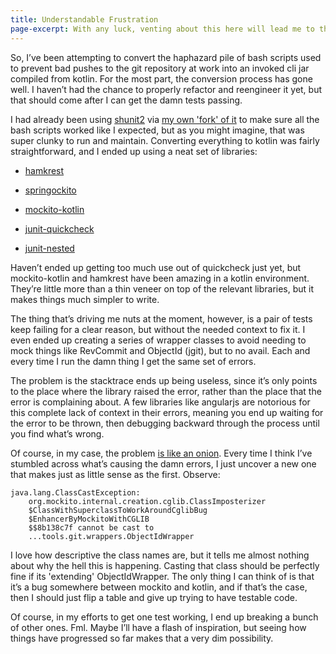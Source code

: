 ```yaml
---
title: Understandable Frustration
page-excerpt: With any luck, venting about this here will lead me to the correct answer via the highly effective process of [Rubber Duck Debugging](https://en.wikipedia.org/wiki/Rubber_duck_debugging).
---
```




So, I’ve been attempting to convert the haphazard pile of bash scripts used to prevent bad pushes to the git repository at work into an invoked cli jar compiled from kotlin. For the most part, the conversion process has gone well. I haven’t had the chance to properly refactor and reengineer it yet, but that should come after I can get the damn tests passing.

I had already been using [shunit2](http://lmgtfy.com/?q=shunit2) via [my own 'fork' of it](https://github.com/aetheric/shunit2) to make sure all the bash scripts worked like I expected, but as you might imagine, that was super clunky to run and maintain. Converting everything to kotlin was fairly straightforward, and I ended up using a neat set of libraries:

-   [hamkrest](https://github.com/npryce/hamkrest)

-   [springockito](https://github.com/springockito/springockito)

-   [mockito-kotlin](https://github.com/nhaarman/mockito-kotlin)

-   [junit-quickcheck](https://github.com/pholser/junit-quickcheck)

-   [junit-nested](https://github.com/avh4/junit-nested)

Haven’t ended up getting too much use out of quickcheck just yet, but mockito-kotlin and hamkrest have been amazing in a kotlin environment. They’re little more than a thin veneer on top of the relevant libraries, but it makes things much simpler to write.

The thing that’s driving me nuts at the moment, however, is a pair of tests keep failing for a clear reason, but without the needed context to fix it. I even ended up creating a series of wrapper classes to avoid needing to mock things like RevCommit and ObjectId (jgit), but to no avail. Each and every time I run the damn thing I get the same set of errors.

The problem is the stacktrace ends up being useless, since it’s only points to the place where the library raised the error, rather than the place that the error is complaining about. A few libraries like angularjs are notorious for this complete lack of context in their errors, meaning you end up waiting for the error to be thrown, then debugging backward through the process until you find what’s wrong.

Of course, in my case, the problem [is like an onion](https://www.youtube.com/watch?v=BUsSPAFmauY&feature=youtu.be&t=33s). Every time I think I’ve stumbled across what’s causing the damn errors, I just uncover a new one that makes just as little sense as the first. Observe:

    java.lang.ClassCastException:
        org.mockito.internal.creation.cglib.ClassImposterizer
        $ClassWithSuperclassToWorkAroundCglibBug
        $EnhancerByMockitoWithCGLIB
        $$8b138c7f cannot be cast to
        ...tools.git.wrappers.ObjectIdWrapper

I love how descriptive the class names are, but it tells me almost nothing about why the hell this is happening. Casting that class should be perfectly fine if its 'extending' ObjectIdWrapper. The only thing I can think of is that it’s a bug somewhere between mockito and kotlin, and if that’s the case, then I should just flip a table and give up trying to have testable code.

Of course, in my efforts to get one test working, I end up breaking a bunch of other ones. Fml. Maybe I’ll have a flash of inspiration, but seeing how things have progressed so far makes that a very dim possibility.

